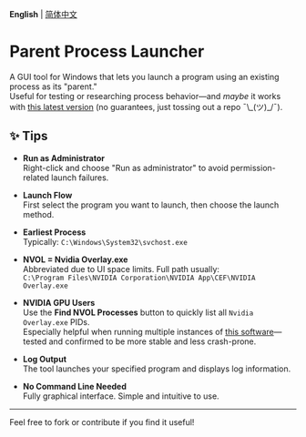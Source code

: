**English** | [简体中文](README.md)
# Parent Process Launcher

A GUI tool for Windows that lets you launch a program using an existing process as its "parent."  
Useful for testing or researching process behavior—and *maybe* it works with [this latest version](https://github.com/LiteLoaderQQNT/LiteLoaderQQNT) (no guarantees, just tossing out a repo ¯\\\_(ツ)\_/¯).

## ✨ Tips

- **Run as Administrator**  
  Right-click and choose "Run as administrator" to avoid permission-related launch failures.

- **Launch Flow**  
  First select the program you want to launch, then choose the launch method.

- **Earliest Process**  
  Typically: `C:\Windows\System32\svchost.exe`

- **NVOL = Nvidia Overlay.exe**  
  Abbreviated due to UI space limits. Full path usually:  
  `C:\Program Files\NVIDIA Corporation\NVIDIA App\CEF\NVIDIA Overlay.exe`

- **NVIDIA GPU Users**  
  Use the **Find NVOL Processes** button to quickly list all `Nvidia Overlay.exe` PIDs.  
  Especially helpful when running multiple instances of [this software](https://github.com/PRO-2684/qqnt-version-history)—tested and confirmed to be more stable and less crash-prone.

- **Log Output**  
  The tool launches your specified program and displays log information.

- **No Command Line Needed**  
  Fully graphical interface. Simple and intuitive to use.

---

Feel free to fork or contribute if you find it useful!
